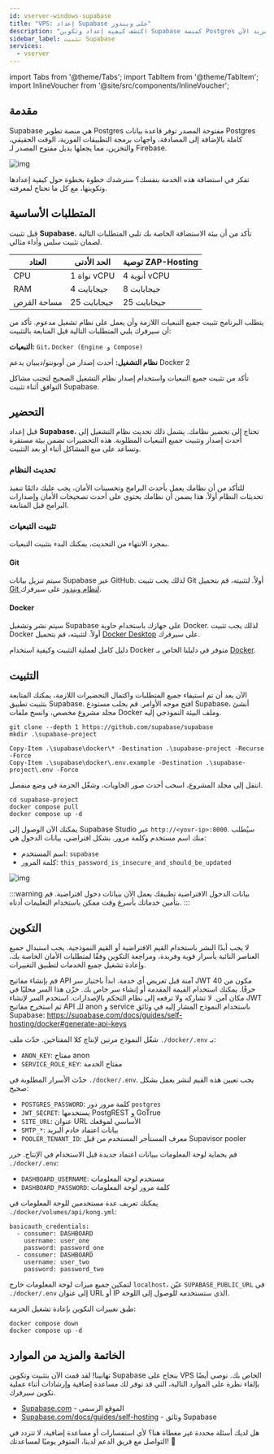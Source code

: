 ```yaml
---
id: vserver-windows-supabase
title: "VPS: إعداد Supabase على ويندوز"
description: "اكتشف كيفية إعداد وتكوين Supabase كمنصة Postgres مفتوحة المصدر موثوقة مع ميزات المصادقة والوقت الحقيقي → تعلّم المزيد الآن"
sidebar_label: تثبيت Supabase
services:
  - vserver
---
```


import Tabs from '@theme/Tabs';
import TabItem from '@theme/TabItem';
import InlineVoucher from '@site/src/components/InlineVoucher';

## مقدمة

Supabase هي منصة تطوير Postgres مفتوحة المصدر توفر قاعدة بيانات Postgres كاملة بالإضافة إلى المصادقة، واجهات برمجة التطبيقات الفورية، الوقت الحقيقي، والتخزين، مما يجعلها بديل مفتوح المصدر لـ Firebase.

![img](https://screensaver01.zap-hosting.com/index.php/s/gE9NRSMr22oZaCx/preview)

تفكر في استضافة هذه الخدمة بنفسك؟ سنرشدك خطوة بخطوة حول كيفية إعدادها وتكوينها، مع كل ما تحتاج لمعرفته.

<InlineVoucher />

## المتطلبات الأساسية

قبل تثبيت **Supabase**، تأكد من أن بيئة الاستضافة الخاصة بك تلبي المتطلبات التالية لضمان تثبيت سلس وأداء مثالي.

| العتاد      | الحد الأدنى  | توصية ZAP-Hosting          |
| ----------- | ------------ | -------------------------- |
| CPU         | 1 نواة vCPU  | 4 أنوية vCPU               |
| RAM         | 4 جيجابايت   | 8 جيجابايت                 |
| مساحة القرص | 25 جيجابايت  | 25 جيجابايت                |

يتطلب البرنامج تثبيت جميع التبعيات اللازمة وأن يعمل على نظام تشغيل مدعوم. تأكد من أن سيرفرك يلبي المتطلبات التالية قبل المتابعة بالتثبيت:

**التبعيات:** `Git`، `Docker (Engine و Compose)`

**نظام التشغيل:** أحدث إصدار من أوبونتو/ديبيان يدعم Docker 2

تأكد من تثبيت جميع التبعيات واستخدام إصدار نظام التشغيل الصحيح لتجنب مشاكل التوافق أثناء تثبيت Supabase.

## التحضير

قبل إعداد **Supabase**، تحتاج إلى تحضير نظامك. يشمل ذلك تحديث نظام التشغيل إلى أحدث إصدار وتثبيت جميع التبعيات المطلوبة. هذه التحضيرات تضمن بيئة مستقرة وتساعد على منع المشاكل أثناء أو بعد التثبيت.

### تحديث النظام
للتأكد من أن نظامك يعمل بأحدث البرامج وتحسينات الأمان، يجب عليك دائمًا تنفيذ تحديثات النظام أولاً. هذا يضمن أن نظامك يحتوي على أحدث تصحيحات الأمان وإصدارات البرامج قبل المتابعة.

### تثبيت التبعيات
بمجرد الانتهاء من التحديث، يمكنك البدء بتثبيت التبعيات.

#### Git
سيتم تنزيل بيانات Supabase عبر GitHub. لذلك يجب تثبيت Git أولاً. لتثبيته، قم بتحميل [Git لنظام ويندوز](https://git-scm.com/downloads/win) على سيرفرك.

#### Docker
سيتم نشر وتشغيل Supabase على جهازك باستخدام حاوية Docker. لذلك يجب تثبيت Docker أولاً. لتثبيته، قم بتحميل [Docker Desktop](https://docs.docker.com/desktop/setup/install/windows-install/) على سيرفرك.

دليل كامل لعملية التثبيت وكيفية استخدام Docker متوفر في دليلنا الخاص بـ [Docker](vserver-windows-docker.md).

## التثبيت
الآن بعد أن تم استيفاء جميع المتطلبات واكتمال التحضيرات اللازمة، يمكنك المتابعة بتثبيت تطبيق Supabase. افتح موجه الأوامر. قم بجلب مستودع Supabase، أنشئ مجلد مشروع مخصص، وانسخ ملفات Docker وملف البيئة النموذجي إليه.

```
git clone --depth 1 https://github.com/supabase/supabase
mkdir .\supabase-project

Copy-Item .\supabase\docker\* -Destination .\supabase-project -Recurse -Force
Copy-Item .\supabase\docker\.env.example -Destination .\supabase-project\.env -Force
```

انتقل إلى مجلد المشروع، اسحب أحدث صور الحاويات، وشغّل الحزمة في وضع منفصل.
```
cd supabase-project
docker compose pull
docker compose up -d
```

يمكنك الآن الوصول إلى Supabase Studio عبر `http://<your-ip>:8000`. سيُطلب منك اسم مستخدم وكلمة مرور. بشكل افتراضي، بيانات الدخول هي:

- اسم المستخدم: `supabase`
- كلمة المرور: `this_password_is_insecure_and_should_be_updated`

![img](https://screensaver01.zap-hosting.com/index.php/s/oBpk2K3S46gETHf/preview)

:::warning بيانات الدخول الافتراضية
تطبيقك يعمل الآن ببيانات دخول افتراضية. قم بتأمين خدماتك بأسرع وقت ممكن باستخدام التعليمات أدناه.
:::

## التكوين
لا يجب أبدًا النشر باستخدام القيم الافتراضية أو القيم النموذجية. يجب استبدال جميع العناصر النائبة بأسرار قوية وفريدة، ومراجعة التكوين وفقًا لمتطلبات الأمان الخاصة بك، وإعادة تشغيل جميع الخدمات لتطبيق التغييرات.

قم بإنشاء مفاتيح API آمنة قبل تعريض أي خدمة. ابدأ باختيار سر JWT مكون من 40 حرفًا. يمكنك استخدام القيمة المقدمة أو إنشاء سر خاص بك. خزّن هذا السر محليًا في مكان آمن. لا تشاركه ولا ترفعه إلى نظام التحكم بالإصدارات. استخدم السر لإنشاء JWT ثم استخرج مفاتيح API للـ anon و service باستخدام النموذج المشار إليه في وثائق Supabase: https://supabase.com/docs/guides/self-hosting/docker#generate-api-keys

شغّل النموذج مرتين لإنتاج كلا المفتاحين. حدّث ملف `./docker/.env` بـ:

- `ANON_KEY`: مفتاح anon
- `SERVICE_ROLE_KEY`: مفتاح الخدمة

حدّث الأسرار المطلوبة في `./docker/.env`. يجب تعيين هذه القيم لنشر يعمل بشكل صحيح:

- `POSTGRES_PASSWORD`: كلمة مرور دور `postgres`
- `JWT_SECRET`: يستخدمها PostgREST و GoTrue
- `SITE_URL`: عنوان URL الأساسي لموقعك
- `SMTP_*`: بيانات اعتماد خادم البريد
- `POOLER_TENANT_ID`: معرف المستأجر المستخدم من قبل Supavisor pooler

قم بحماية لوحة المعلومات ببيانات اعتماد جديدة قبل الاستخدام في الإنتاج. حرر `./docker/.env`:

- `DASHBOARD_USERNAME`: مستخدم لوحة المعلومات
- `DASHBOARD_PASSWORD`: كلمة مرور لوحة المعلومات

يمكنك تعريف عدة مستخدمين للوحة المعلومات في `./docker/volumes/api/kong.yml`:

```
basicauth_credentials:
  - consumer: DASHBOARD
    username: user_one
    password: password_one
  - consumer: DASHBOARD
    username: user_two
    password: password_two
```

لتمكين جميع ميزات لوحة المعلومات خارج `localhost`، عيّن `SUPABASE_PUBLIC_URL` في `./docker/.env` إلى عنوان URL أو IP الذي ستستخدمه للوصول إلى اللوحة.

طبق تغييرات التكوين بإعادة تشغيل الحزمة:

```
docker compose down
docker compose up -d
```

## الخاتمة والمزيد من الموارد

تهانينا! لقد قمت الآن بتثبيت وتكوين Supabase بنجاح على VPS الخاص بك. نوصي أيضًا بإلقاء نظرة على الموارد التالية، التي قد توفر لك مساعدة إضافية وإرشادات أثناء عملية تكوين سيرفرك.

- [Supabase.com](https://Supabase.com/) - الموقع الرسمي
- [Supabase.com/docs/guides/self-hosting](https://supabase.com/docs/guides/self-hosting) - وثائق Supabase

هل لديك أسئلة محددة غير مغطاة هنا؟ لأي استفسارات أو مساعدة إضافية، لا تتردد في التواصل مع فريق الدعم لدينا، المتوفر يوميًا لمساعدتك! 🙂

<InlineVoucher />